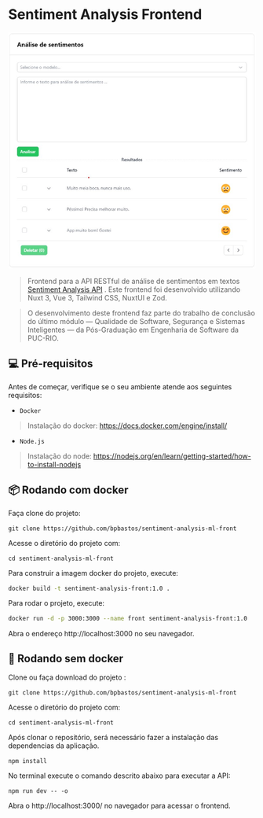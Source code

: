 # Sentiment Analysis Frontend 

<img src="screenshot/principal.jpg" alt="Tela principal">

> Frontend para a API RESTful de análise de sentimentos em textos [Sentiment Analysis API](https://github.com/bpbastos/sentiment-analysis-ml-api) . Este frontend foi desenvolvido utilizando Nuxt 3, Vue 3, Tailwind CSS, NuxtUI e Zod.

> O desenvolvimento deste frontend faz parte do trabalho de conclusão do último módulo — Qualidade de Software, Segurança e Sistemas Inteligentes — da Pós-Graduação em Engenharia de Software da PUC-RIO. 

## 💻 Pré-requisitos

Antes de começar, verifique se o seu ambiente atende aos seguintes requisitos:

* `Docker`

> Instalação do docker: https://docs.docker.com/engine/install/

* `Node.js`

> Instalação do node: https://nodejs.org/en/learn/getting-started/how-to-install-nodejs

## 📦 Rodando com docker

Faça clone do projeto:
```
git clone https://github.com/bpbastos/sentiment-analysis-ml-front
```

Acesse o diretório do projeto com:
```
cd sentiment-analysis-ml-front
```

Para construir a imagem docker do projeto, execute:
```sh
docker build -t sentiment-analysis-front:1.0 .
```

Para rodar o projeto, execute:
```sh
docker run -d -p 3000:3000 --name front sentiment-analysis-front:1.0 
```

Abra o endereço http://localhost:3000 no seu navegador.

## 🚀 Rodando sem docker 

Clone ou faça download do projeto :
```
git clone https://github.com/bpbastos/sentiment-analysis-ml-front
```

Acesse o diretório do projeto com:
```
cd sentiment-analysis-ml-front
```

Após clonar o repositório, será necessário fazer a instalação das dependencias da aplicação.

```
npm install
```

No terminal execute o comando descrito abaixo para executar a API:

```
npm run dev -- -o
```
Abra o http://localhost:3000/ no navegador para acessar o frontend.